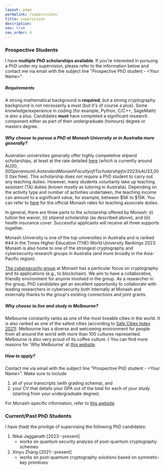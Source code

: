 ```yaml
---
layout: page
permalink: /supervision/
title: supervision
description:
nav: true
nav_order: 4
---
```



### Prospective Students

I have **multiple PhD scholarships available**. If you're interested in pursuing a PhD under my supervision, please refer to the information below and contact me via email with the subject line "Prospective PhD student - \<Your Name\>". 


##### Requirements

A strong mathematical background is **required**, but a strong cryptography background is not necessarily a must (but it's of course a plus). Some knowledge/experience in coding (for example, Python, C/C++, SageMath) is also a plus. Candidates **must** have completed a significant research component either as part of their undergraduate (honours) degree or masters degree.



##### Why choose to pursue a PhD at Monash University or in Australia more generally?

Australian universities generally offer highly competetive stipend scholarships, at least at the rate detailed [here](https://www.education.gov.au/research-block-grants/research-training-program) (which is currently around AU$30,000 per annum). A standard Monash Faculty of IT scholarship for 2023 is AU$33,000 (tax free). This scholarship does *not require* a PhD student to carry out any teaching duties. However, many students voluntarily take up teaching assistant (TA) duties (known mostly as tutoring in Australia). Depending on the activity type and number of activities undertaken, the teaching income can amount to a significant value, for example, between $5K to $15K. You can refer to [here](https://www.monash.edu/enterprise-agreements/staff-salary-rates/teaching-associate-and-casual-academic-research-assistant) for the official Monash rates for teaching associate duties. 

In general, there are three parts to the scholarship offered by Monash: (i) tuition fee waiver, (ii) stipend scholarship (as described above), and (iii) health insurance cover. Successful applicants will receive all three supports together. 

Monash University is one of the top universities in Australia and is ranked #44 in the Times Higher Education (THE) World University Rankings 2023. Monash is also home to one of the strongest cryptography and cybersecurity research groups in Australia (and more broadly in the Asia-Pacific region). 

[The cybersecurity group](https://www.monash.edu/it/ssc/cybersecurity) at Monash has a particular focus on cryptography and its applications (e.g., to blockchain). We aim to have a collaborative, friendly environment for anyone involved in the group. As a researcher in the group, PhD candidates get an excellent opportunity to collaborate with leading researchers in cybersecurity both internally at Monash and externally thanks to the group's existing connections and joint grants.


##### Why choose to live and study in Melbourne?

Melbourne constantly ranks as one of the most liveable cities in the world. It is also ranked as one of the safest cities (according to [Safe Cities Index 2021](https://safecities.economist.com/safe-cities-2021-whitepaper/)). Melbourne has a diverse and welcoming environment for people from all around the world with more than 100 cultures represented. Melbourne is also very proud of its coffee culture :) You can find more reasons for 'Why Melbourne' at [this website](https://liveinmelbourne.vic.gov.au/discover/melbourne-victoria/why-melbourne).


##### How to apply?

Contact me via email with the subject line "Prospective PhD student - \<Your Name\>". Make sure to include 
1. all of your transcripts (with grading schema), and 
2. your CV that details your GPA out of the total for each of your study (starting from your undergraduate degree).

For Monash-specific information, refer to [this website](https://www.monash.edu/graduate-research/study/apply).





### Current/Past PhD Students

I have (had) the privilige of supervising the following PhD candidates:


1. Nikai Jagganath \[2023--present\]
	- works on quantum security analysis of post-quantum cryptography schemes 
1. Xinyu Zhang \[2021--present\]
	- works on post-quantum cryptography solutions based on symmetic-key primitives

